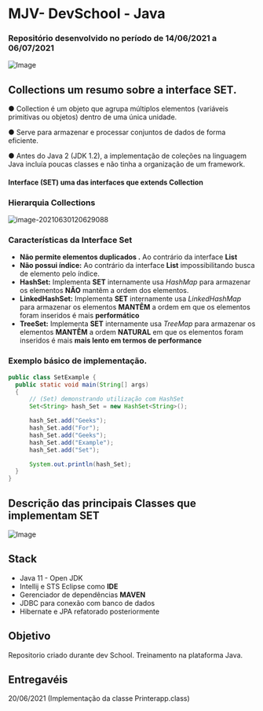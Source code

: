 # MJV- DevSchool - Java

### Repositório desenvolvido no período de 14/06/2021 a 06/07/2021

![Image](http://s2.glbimg.com/ISAMH15-7x5uueooUfpwrNr_S5I=/s.glbimg.com/jo/g1/f/original/2011/08/22/22-java-300.jpg "Imagem JAVA")

## Collections um resumo sobre a interface SET.

● Collection é um objeto que agrupa múltiplos elementos (variáveis primitivas ou objetos) dentro de uma única unidade.

● Serve para armazenar e processar conjuntos de dados de forma eficiente.

● Antes do Java 2 (JDK 1.2), a implementação de coleções na linguagem Java incluía poucas classes e não tinha a organização de um framework.

#### Interface (SET) uma das interfaces que extends Collection

### **Hierarquia Collections** 

![image-20210630120629088](https://beginnersbook.com/wp-content/uploads/2013/12/Java-collection-framework-hierarchy.png)

### Características da Interface Set
  - **Não permite elementos duplicados .** Ao contrário da interface **List**  
  - **Não possui índice:**  Ao contrário da interface **List**  impossibilitando busca de elemento pelo índice.
  - **HashSet:**  Implementa **SET** internamente usa *HashMap* para armazenar os elementos **NÃO** mantêm a ordem dos elementos.
  - **LinkedHashSet:** Implementa **SET** internamente usa *LinkedHashMap* para armazenar os elementos **MANTÊM** a ordem em que os elementos foram inseridos é mais **performático**
  - **TreeSet:** Implementa **SET** internamente usa *TreeMap* para armazenar os elementos **MANTÊM** a ordem **NATURAL** em que os elementos foram inseridos é mais **mais lento em termos de performance**


  ### Exemplo básico de implementação.
  ```java
  public class SetExample {
    public static void main(String[] args)
    {
        // (Set) demonstrando utilização com HashSet
        Set<String> hash_Set = new HashSet<String>();
  
        hash_Set.add("Geeks");
        hash_Set.add("For");
        hash_Set.add("Geeks");
        hash_Set.add("Example");
        hash_Set.add("Set");
  
        System.out.println(hash_Set);
    }
}
  ```

## Descrição das principais Classes que implementam SET
![Image](https://static.wixstatic.com/media/208236_495b99cbd0764831bd7841778f7011fc~mv2.png/v1/fill/w_740,h_416,al_c,lg_1,q_95/208236_495b99cbd0764831bd7841778f7011fc~mv2.webp)

  ## Stack
  - Java 11 - Open JDK
  - Intellij e STS Eclipse como **IDE**
  - Gerenciador de dependências  **MAVEN**
  - JDBC para conexão com banco de dados
  - Hibernate e JPA refatorado posteriormente 

## Objetivo
Repositorio criado durante dev School.
Treinamento na plataforma Java.

## Entregavéis
20/06/2021 (Implementação da classe Printerapp.class)

  

